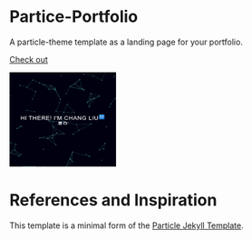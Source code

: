 # Partice-Portfolio

A particle-theme template as a landing page for your portfolio.

[Check out](https://chesterchangliu.github.io/)

<img src="demo.png" height=166pt width=188pt/>

# References and Inspiration

This template is a minimal form of the [Particle Jekyll Template](https://github.com/nrandecker/particle).
